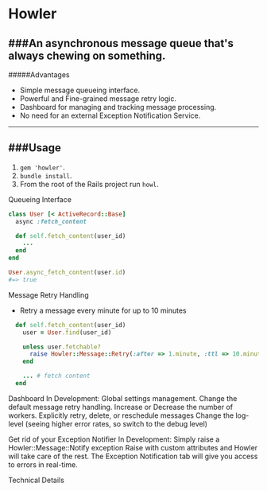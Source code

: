 # Howler
###An asynchronous message queue that's always chewing on something.
--------------------

#####Advantages
- Simple message queueing interface.
- Powerful and Fine-grained message retry logic.
- Dashboard for managing and tracking message processing.
- No need for an external Exception Notification Service.
--------------------

###Usage
--------------------
1. `gem 'howler'`.
2. `bundle install`.
3. From the root of the Rails project run `howl`.

Queueing Interface
```ruby
class User [< ActiveRecord::Base]
  async :fetch_content

  def self.fetch_content(user_id)
    ...
  end
end

User.async_fetch_content(user.id)
#=> true
```

Message Retry Handling
- Retry a message every minute for up to 10 minutes

```ruby
  def self.fetch_content(user_id)
    user = User.find(user_id)

    unless user.fetchable?
      raise Howler::Message::Retry(:after => 1.minute, :ttl => 10.minutes)
    end

    ... # fetch content
  end
```

Dashboard
In Development:
  Global settings management.
  Change the default message retry handling.
  Increase or Decrease the number of workers.
  Explicitly retry, delete, or reschedule messages
  Change the log-level (seeing higher error rates, so switch to the debug level)

Get rid of your Exception Notifier
In Development:
  Simply raise a Howler::Message::Notify exception
  Raise with custom attributes and Howler will take care of the rest.
  The Exception Notification tab will give you access to errors in real-time.

Technical Details

